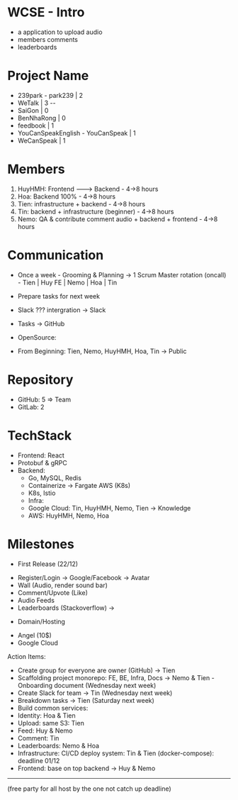 # WCSE - Intro
 - a application to upload audio 
 - members comments 
 - leaderboards 

# Project Name
 + 239park - park239 | 2
 + WeTalk | 3
--
 + SaiGon | 0
 + BenNhaRong | 0
 + feedbook | 1
 + YouCanSpeakEnglish - YouCanSpeak | 1
 + WeCanSpeak | 1

# Members
 1. HuyHMH: Frontend ---> Backend - 4->8 hours
 2. Hoa: Backend 100% - 4->8 hours
 3. Tien: infrastructure + backend - 4->8 hours 
 4. Tin: backend + infrastructure (beginner) - 4->8 hours
 5. Nemo: QA & contribute comment audio + backend + frontend - 4->8 hours

# Communication
 - Once a week - Grooming & Planning -> 1 Scrum Master rotation (oncall) - Tien | Huy FE | Nemo | Hoa | Tin
  + Prepare tasks for next week
 - Slack ??? intergration -> Slack
 - Tasks -> GitHub

 - OpenSource: 
  + From Beginning: Tien, Nemo, HuyHMH, Hoa, Tin
   -> Public

# Repository
 - GitHub: 5 => Team
 - GitLab: 2

# TechStack
- Frontend: React
- Protobuf & gRPC
- Backend:
  - Go, MySQL, Redis
  - Containerize -> Fargate AWS (K8s)
  - K8s, Istio
  - Infra:
   + Google Cloud: Tin, HuyHMH, Nemo, Tien -> Knowledge
   + AWS: HuyHMH, Nemo, Hoa

# Milestones
 + First Release (22/12) 
  - Register/Login -> Google/Facebook -> Avatar
  - Wall (Audio, render sound bar)
  - Comment/Upvote (Like)
  - Audio Feeds
  - Leaderboards (Stackoverflow) -> 
 + Domain/Hosting
  - Angel (10$) 
  - Google Cloud

Action Items:
 - Create group for everyone are owner (GitHub) -> Tien
 - Scaffolding project monorepo: FE, BE, Infra, Docs -> Nemo & Tien - Onboarding document (Wednesday next week)
 - Create Slack for team -> Tin  (Wednesday next week)
 - Breakdown tasks -> Tien  (Saturday next week)
 - Build common services:
  - Identity: Hoa & Tien
  - Upload: same S3: Tien
  - Feed: Huy & Nemo
  - Comment: Tin
  - Leaderboards: Nemo & Hoa
  - Infrastructure: CI/CD deploy system: Tin & Tien (docker-compose): deadline 01/12
  - Frontend: base on top backend -> Huy & Nemo
---
(free party for all host by the one not catch up deadline)